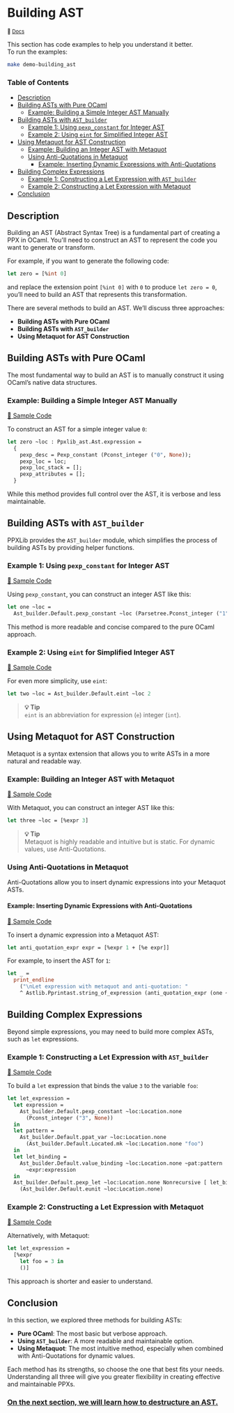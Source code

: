 # Building AST

<small>:link: [Docs](https://ocaml-ppx.github.io/ppxlib/ppxlib/generating-code.html)</small>

This section has code examples to help you understand it better.  
To run the examples:

```sh
make demo-building_ast
```

### Table of Contents

- [Description](#description)
- [Building ASTs with Pure OCaml](#building-asts-with-pure-ocaml)
  - [Example: Building a Simple Integer AST Manually](#example-building-a-simple-integer-ast-manually)
- [Building ASTs with `AST_builder`](#building-asts-with-ast_builder)
  - [Example 1: Using `pexp_constant` for Integer AST](#example-1-using-pexp_constant-for-integer-ast)
  - [Example 2: Using `eint` for Simplified Integer AST](#example-2-using-eint-for-simplified-integer-ast)
- [Using Metaquot for AST Construction](#using-metaquot-for-ast-construction)
  - [Example: Building an Integer AST with Metaquot](#example-building-an-integer-ast-with-metaquot)
  - [Using Anti-Quotations in Metaquot](#using-anti-quotations-in-metaquot)
    - [Example: Inserting Dynamic Expressions with Anti-Quotations](#example-inserting-dynamic-expressions-with-anti-quotations)
- [Building Complex Expressions](#building-complex-expressions)
  - [Example 1: Constructing a Let Expression with `AST_builder`](#example-1-constructing-a-let-expression-with-ast_builder)
  - [Example 2: Constructing a Let Expression with Metaquot](#example-2-constructing-a-let-expression-with-metaquot)
- [Conclusion](#conclusion)

## Description

Building an AST (Abstract Syntax Tree) is a fundamental part of creating a PPX in OCaml. You'll need to construct an AST to represent the code you want to generate or transform.

For example, if you want to generate the following code:

```ocaml
let zero = [%int 0]
```

and replace the extension point `[%int 0]` with `0` to produce `let zero = 0`, you’ll need to build an AST that represents this transformation.

There are several methods to build an AST. We’ll discuss three approaches:

- **Building ASTs with Pure OCaml**
- **Building ASTs with `AST_builder`**
- **Using Metaquot for AST Construction**

## Building ASTs with Pure OCaml

The most fundamental way to build an AST is to manually construct it using OCaml’s native data structures.

### Example: Building a Simple Integer AST Manually

[:link: Sample Code](./building_ast.ml#L5-L16)

To construct an AST for a simple integer value `0`:

```ocaml
let zero ~loc : Ppxlib_ast.Ast.expression =
  {
    pexp_desc = Pexp_constant (Pconst_integer ("0", None));
    pexp_loc = loc;
    pexp_loc_stack = [];
    pexp_attributes = [];
  }
```

While this method provides full control over the AST, it is verbose and less maintainable.

## Building ASTs with `AST_builder`

  
PPXLib provides the `AST_builder` module, which simplifies the process of building ASTs by providing helper functions.

### Example 1: Using `pexp_constant` for Integer AST

[:link: Sample Code](./building_ast.ml#L18-L24)

Using `pexp_constant`, you can construct an integer AST like this:

```ocaml
let one ~loc =
  Ast_builder.Default.pexp_constant ~loc (Parsetree.Pconst_integer ("1", None))
```

This method is more readable and concise compared to the pure OCaml approach.

### Example 2: Using `eint` for Simplified Integer AST

[:link: Sample Code](./building_ast.ml#L26-L31)

For even more simplicity, use `eint`:

```ocaml
let two ~loc = Ast_builder.Default.eint ~loc 2
```

> **💡 Tip**    
> `eint` is an abbreviation for expression (`e`) integer (`int`).

## Using Metaquot for AST Construction

Metaquot is a syntax extension that allows you to write ASTs in a more natural and readable way.

### Example: Building an Integer AST with Metaquot

[:link: Sample Code](./building_ast.ml#L33-L38)

With Metaquot, you can construct an integer AST like this:

```ocaml
let three ~loc = [%expr 3]
```

> **💡 Tip**    
> Metaquot is highly readable and intuitive but is static. For dynamic values, use Anti-Quotations.

### Using Anti-Quotations in Metaquot

  
Anti-Quotations allow you to insert dynamic expressions into your Metaquot ASTs.

#### Example: Inserting Dynamic Expressions with Anti-Quotations

[:link: Sample Code](./building_ast.ml#L72-L77)

To insert a dynamic expression into a Metaquot AST:

```ocaml
let anti_quotation_expr expr = [%expr 1 + [%e expr]]
```

For example, to insert the AST for `1`:

```ocaml
let _ =
  print_endline
    ("\nLet expression with metaquot and anti-quotation: "
    ^ Astlib.Pprintast.string_of_expression (anti_quotation_expr (one ~loc)))
```

## Building Complex Expressions

  
Beyond simple expressions, you may need to build more complex ASTs, such as `let` expressions.

### Example 1: Constructing a Let Expression with `AST_builder`

[:link: Sample Code](./building_ast.ml#L40-L60)

To build a `let` expression that binds the value `3` to the variable `foo`:

```ocaml
let let_expression =
  let expression =
    Ast_builder.Default.pexp_constant ~loc:Location.none
      (Pconst_integer ("3", None))
  in
  let pattern =
    Ast_builder.Default.ppat_var ~loc:Location.none
      (Ast_builder.Default.Located.mk ~loc:Location.none "foo")
  in
  let let_binding =
    Ast_builder.Default.value_binding ~loc:Location.none ~pat:pattern
      ~expr:expression
  in
  Ast_builder.Default.pexp_let ~loc:Location.none Nonrecursive [ let_binding ]
    (Ast_builder.Default.eunit ~loc:Location.none)
```

### Example 2: Constructing a Let Expression with Metaquot

[:link: Sample Code](./building_ast.ml#L62-L70)

Alternatively, with Metaquot:

```ocaml
let let_expression =
  [%expr
    let foo = 3 in
    ()]
```

This approach is shorter and easier to understand.

## Conclusion
 
In this section, we explored three methods for building ASTs:

- **Pure OCaml**: The most basic but verbose approach.
- **Using `AST_builder`**: A more readable and maintainable option.
- **Using Metaquot**: The most intuitive method, especially when combined with Anti-Quotations for dynamic values.

Each method has its strengths, so choose the one that best fits your needs. Understanding all three will give you greater flexibility in creating effective and maintainable PPXs.

### [On the next section, we will learn how to destructure an AST.](../b%20-%20Destructing%20AST/README.md)